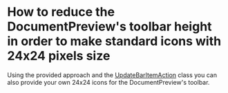 # How to reduce the DocumentPreview's toolbar height in order to make standard icons with 24x24 pixels size


<p>Using the provided approach and the <a href="http://documentation.devexpress.com/#WPF/clsDevExpressXpfBarsUpdateBarItemActiontopic"><u>UpdateBarItemAction</u></a> class you can also provide your own 24x24 icons for the DocumentPreview's toolbar.</p>

<br/>


